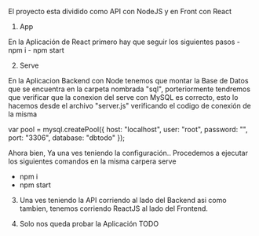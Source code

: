 El proyecto esta dividido como API con NodeJS y en Front con React

1. App

En la Aplicación de React primero hay que seguir los siguientes pasos
    - npm i
    - npm start

2. Serve

En la Aplicacion Backend con Node tenemos que montar la Base de Datos
que se encuentra en la carpeta nombrada "sql", porteriormente tendremos que verificar que la conexion del serve con MySQL es correcto, esto lo hacemos desde el archivo "server.js" verificando el codigo de conexión de la misma

var pool = mysql.createPool({
  host: "localhost",
  user: "root",
  password: "",
  port: "3306",
  database: "dbtodo"
});

Ahora bien, Ya una ves teniendo la configuración.. Procedemos a ejecutar los siguientes comandos en la misma carpera serve
 - npm i
 - npm start

3. Una ves teniendo la API corriendo al lado del Backend asi como tambien, tenemos corriendo ReactJS al lado del Frontend.

4. Solo nos queda probar la Aplicación TODO